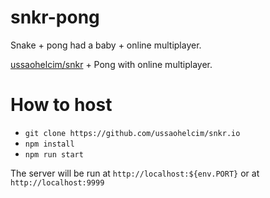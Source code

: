 # snkr-pong
Snake + pong had a baby + online multiplayer.

[ussaohelcim/snkr](https://github.com/ussaohelcim/snkr) + Pong with online multiplayer.

# How to host

- `git clone https://github.com/ussaohelcim/snkr.io`
- `npm install`
- `npm run start`

The server will be run at `http://localhost:${env.PORT}` or at `http://localhost:9999` 
